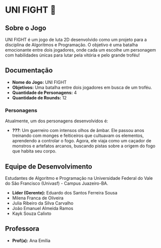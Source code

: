 # UNI FIGHT 🥊

## Sobre o Jogo

UNI FIGHT é um jogo de luta 2D desenvolvido como um projeto para a disciplina de Algoritmos e Programação. O objetivo é uma batalha emocionante entre dois jogadores, onde cada um escolhe um personagem com habilidades únicas para lutar pela vitória e pelo grande troféu!

## Documentação

*   **Nome do Jogo:** UNI FIGHT
*   **Objetivos:** Uma batalha entre dois jogadores em busca de um troféu.
*   **Quantidade de Personagens:** 4
*   **Quantidade de Rounds:** 12

### Personagens

Atualmente, um dos personagens desenvolvidos é:

*   **???**: Um guerreiro com intensos olhos de âmbar. Ele passou anos treinando com monges e feiticeiros que cultuavam os elementos, aprendendo a controlar o fogo. Agora, ele viaja como um caçador de monstros e artefatos arcanos, buscando pistas sobre a origem do fogo que habita seu corpo.

## Equipe de Desenvolvimento

Estudantes de Algoritmo e Programação na Universidade Federal do Vale do São Francisco (Univasf) - Campus Juazeiro-BA.

*   **Líder (Gerente):** Eduardo dos Santos Ferreira Sousa
*   Milena Franca de Oliveira
*   Julia Ribeiro da Silva Carvalho
*   João Emanuel Almeida Ramos
*   Kayk Souza Calixto

## Professora

*   **Prof(a):** Ana Emília 